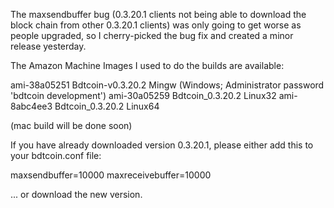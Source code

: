 The maxsendbuffer bug (0.3.20.1 clients not being able to download the block chain from other 0.3.20.1 clients) was only going to get
worse as people upgraded, so I cherry-picked the bug fix and created a minor release yesterday.

The Amazon Machine Images I used to do the builds are available:

  ami-38a05251   Bdtcoin-v0.3.20.2 Mingw    (Windows; Administrator password 'bdtcoin development')
  ami-30a05259   Bdtcoin_0.3.20.2 Linux32
  ami-8abc4ee3   Bdtcoin_0.3.20.2 Linux64

(mac build will be done soon)

If you have already downloaded version 0.3.20.1, please either add this to your bdtcoin.conf file:

  maxsendbuffer=10000
  maxreceivebuffer=10000

... or download the new version.
